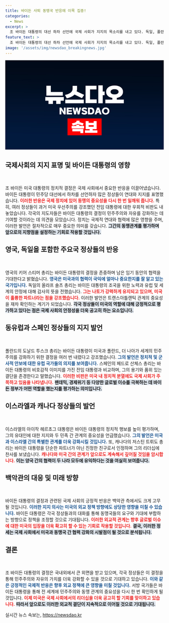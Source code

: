 ```yaml
---
title: 바이든 사퇴 동맹국 반응에 이목 집중!
categories:
  - News
excerpt: >
  조 바이든 대통령의 대선 하차 선언에 국제 사회가 지지의 목소리를 내고 있다. 독일, 폴란드 등 주요 국가 정상들은 그의 리더십을 찬양하며 미국과의 동맹 강화를 강조하는 한편, 트럼프 전 대통령을 겨냥한 비판도 잇따랐다. 바이든의 결정을 둘러싼 정치적 반향이 주목받고 있다.
feature_text: >
  조 바이든 대통령의 대선 하차 선언에 국제 사회가 지지의 목소리를 내고 있다. 독일, 폴란드 등 주요 국가 정상들은 그의 리더십을 찬양하며 미국과의 동맹 강화를 강조하는 한편, 트럼프 전 대통령을 겨냥한 비판도 잇따랐다. 바이든의 결정을 둘러싼 정치적 반향이 주목받고 있다.
image: '/assets/img/newsdao_breakingnews.jpg'
---
```


<p><img src="/assets/img/newsdao_breakingnews.jpg" alt="ranknews 속보" /></p>

<h2 data-ke-size="size26">국제사회의 지지 표명 및 바이든 대통령의 영향</h2>

<p data-ke-size="size16">&nbsp;</p>

<p>조 바이든 미국 대통령의 정치적 결정은 국제 사회에서 중요한 반응을 이끌어냈습니다. 바이든 대통령이 민주당 대선에서 하차를 선언하자 많은 정상들이 연대와 지지를 표명했습니다. <b><span style="color: #ee2323;">이러한 반응은 국제 정치에 있어 동맹의 중요성을 다시 한 번 일깨워 줍니다.</span></b> 특히, 여러 정상들이 과거 미국 우선주의를 강조했던 전임 대통령에 대한 우회적 비판도 내놓았습니다. 각국의 지도자들은 바이든 대통령의 결정이 민주주의와 자유를 강화하는 데 기여할 것이라는 데 의견을 모았습니다. 정치는 국제적 연대와 협력에 많은 영향을 주며, 이러한 발언은 절차적으로 매우 중요한 의미를 갖습니다. <b><span style="background-color: #21538527;">그간의 동맹관계를 평가하며 앞으로의 지향점을 설정하는 기회로 작용할 것입니다.</span></b> </p>

<h2 data-ke-size="size26">영국, 독일을 포함한 주요국 정상들의 반응</h2>

<p data-ke-size="size16">&nbsp;</p>

<p>영국의 키어 스티머 총리는 바이든 대통령의 결정을 존중하며 남은 임기 동안의 협력을 기대한다고 밝혔습니다. <b><span style="color: #1a5490;">영국은 미국과의 협력이 국익에 얼마나 중요한지를 잘 알고 있는 국가입니다.</span></b> 독일의 올라프 숄츠 총리는 바이든 대통령의 조국을 위한 노력과 유럽 및 세계의 안정에 대해 감사의 뜻을 전했습니다. <b><span style="color: #ee2323;">그는 나토가 강력하게 유지되고 있으며, 미국이 훌륭한 파트너라는 점을 강조했습니다.</span></b> 이러한 발언은 트랜스아틀랜틱 관계의 중요성을 재차 확인하는 계기가 되었습니다. <b><span style="background-color: #21538527;">각국 정상들이 미국의 역할에 대해 긍정적으로 평가하고 있다는 점은 국제 사회의 안정성을 더욱 공고히 하는 요소입니다.</span></b></p>

<h2 data-ke-size="size26">동유럽과 스페인 정상들의 지지 발언</h2>

<p data-ke-size="size16">&nbsp;</p>

<p>폴란드의 도날드 투스크 총리는 바이든 대통령이 미국과 폴란드, 더 나아가 세계의 민주주의를 강화하기 위한 결정을 여러 번 내렸다고 강조했습니다. <b><span style="color: #1a5490;">그의 발언은 정치적 및 군사적 안보에 대한 유럽 국가들의 의지를 보여줍니다.</span></b> 스페인의 페드로 산체스 총리는 바이든 대통령의 비호감적 이미지를 가진 전임 대통령과 비교하며, 그의 용기와 품위 있는 결단을 존경한다고 말했습니다. <b><span style="color: #ee2323;">이러한 비판은 미국 내 정치적 분열에도 국제 사회가 주목하고 있음을 나타냅니다.</span></b> <b><span style="background-color: #21538527;">팬데믹, 경제위기 등 다양한 글로벌 이슈를 극복하는 데 바이든 정부가 어떤 역할을 했는지를 평가하는 의미입니다.</span></b> </p>

<h2 data-ke-size="size26">이스라엘과 캐나다 정상들의 발언</h2>

<p data-ke-size="size16">&nbsp;</p>

<p>이스라엘의 아이작 헤르초그 대통령은 바이든 대통령의 정치적 행보를 높이 평가하며, 그의 유대인에 대한 지지와 두 민족 간 관계의 중요성을 언급했습니다. <b><span style="color: #1a5490;">그의 발언은 미국과 이스라엘 간의 특별한 관계를 더욱 강화시킬 것입니다.</span></b> 또, 캐나다의 저스틴 트뤼도 총리는 바이든 대통령을 단순한 파트너가 아닌 진정한 친구로서 인정하며 그의 리더십에 찬사를 보냈습니다. <b><span style="color: #ee2323;">캐나다와 미국 간의 관계가 앞으로도 계속해서 깊어질 것임을 암시합니다.</span></b> <b><span style="background-color: #21538527;">이는 양국 간의 협력이 두 나라 모두에 유익하다는 것을 여실히 보여줍니다.</span></b></p>

<h2 data-ke-size="size26">백악관의 대응 및 미래 방향</h2>

<p data-ke-size="size16">&nbsp;</p>

<p>바이든 대통령의 결정과 관련된 국제 사회의 긍정적 반응은 백악관 측에서도 크게 고무될 것입니다. <b><span style="color: #1a5490;">이러한 지지 의사는 미국의 외교 정책 방향에도 상당한 영향을 미칠 수 있습니다.</span></b> 바이든 대통령은 각국 정상들과의 대화를 통해 동맹국들의 요구와 기대에 부합하는 방향으로 정책을 조정할 것으로 기대됩니다. <b><span style="color: #ee2323;">이러한 외교적 관계는 향후 글로벌 이슈에 대한 미국의 입장을 더욱 확고히 할 수 있는 기회로 작용할 것입니다.</span></b> <b><span style="background-color: #21538527;">결국, 이러한 정세는 국제 사회에서 미국과 동맹국 간 협력 강화의 시발점이 될 것으로 분석됩니다.</span></b> </p>

<h2 data-ke-size="size26">결론</h2>

<p data-ke-size="size16">&nbsp;</p>

<p>조 바이든 대통령의 결정은 국내외에서 큰 외면을 받고 있으며, 각국 정상들은 이 결정을 통해 민주주의와 자유의 가치를 더욱 강화할 수 있을 것으로 기대하고 있습니다. <b><span style="color: #1a5490;">이와 같은 긍정적인 국제적 반응은 향후 외교 정책에 큰 영향을 미칠 것입니다.</span></b> 서방 국가들은 바이든 대통령을 통해 전 세계에 민주주의와 동맹 관계의 중요성을 다시 한 번 확인하게 될 것입니다. <b><span style="color: #ee2323;">이제 미국은 국제 사회에서의 리더십을 더욱 공고히 할 기회를 맞이하고 있습니다.</span></b> <b><span style="background-color: #21538527;">따라서 앞으로도 이러한 외교적 결단이 지속적으로 이어질 것으로 기대됩니다.</span></b></p>
실시간 뉴스 속보는, <a href="https://newsdao.kr" rel="dofollow">https://newsdao.kr</a>


